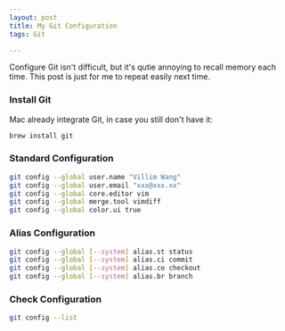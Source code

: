 ```yaml
---
layout: post
title: My Git Configuration
tags: Git

---
```


Configure Git isn't difficult, but it's qutie annoying to recall memory each time. This post is just for me to repeat easily next time.

### Install Git

Mac already integrate Git, in case you still don't have it:

```bash
brew install git
```

### Standard Configuration

```bash
git config --global user.name "Villim Wang"
git config --global user.email "xxx@xxx.xx"
git config --global core.editor vim
git config --global merge.tool vimdiff
git config --global color.ui true
```

### Alias Configuration
```bash
git config --global [--system] alias.st status
git config --global [--system] alias.ci commit
git config --global [--system] alias.co checkout
git config --global [--system] alias.br branch
```

### Check Configuration 

```bash
git config --list
```

